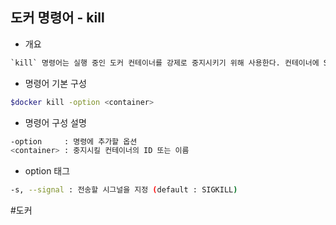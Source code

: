 ## 도커 명령어 - kill

- 개요
```txt
`kill` 명령어는 실행 중인 도커 컨테이너를 강제로 중지시키기 위해 사용한다. 컨테이너에 SIGKILL 시그널을 전송하여 컨테이너를 즉시 중지시킨다. 일반적으론 `stop` 명령어를 사용해 중지하는 것을 권장한다.
```

- 명령어 기본 구성
```bash
$docker kill -option <container>
```

- 명령어 구성 설명
```bash
-option     : 명령에 추가할 옵션
<container> : 중지시킬 컨테이너의 ID 또는 이름
```

- option 태그
```bash
-s, --signal : 전송할 시그널을 지정 (default : SIGKILL)
```

#도커